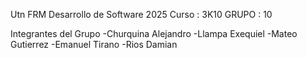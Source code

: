 Utn FRM Desarrollo de Software 2025 Curso : 3K10 GRUPO : 10

Integrantes del Grupo -Churquina Alejandro -Llampa Exequiel -Mateo Gutierrez -Emanuel Tirano -Rios Damian
